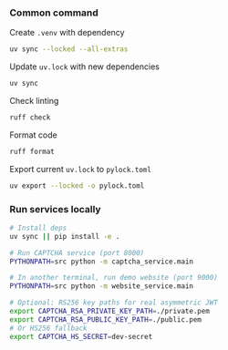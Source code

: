 ### Common command

Create `.venv` with dependency
```sh
uv sync --locked --all-extras
```

Update `uv.lock` with new dependencies
```sh
uv sync
```

Check linting
```sh
ruff check
```

Format code
```sh
ruff format
```

Export current `uv.lock` to `pylock.toml`
```sh
uv export --locked -o pylock.toml
```

### Run services locally

```sh
# Install deps
uv sync || pip install -e .

# Run CAPTCHA service (port 8000)
PYTHONPATH=src python -m captcha_service.main

# In another terminal, run demo website (port 9000)
PYTHONPATH=src python -m website_service.main

# Optional: RS256 key paths for real asymmetric JWT
export CAPTCHA_RSA_PRIVATE_KEY_PATH=./private.pem
export CAPTCHA_RSA_PUBLIC_KEY_PATH=./public.pem
# Or HS256 fallback
export CAPTCHA_HS_SECRET=dev-secret
```
